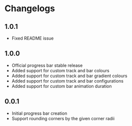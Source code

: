 # Changelogs

## 1.0.1

- Fixed README issue

## 1.0.0

- Official progress bar stable release
- Added support for custom track and bar colours
- Added support for custom track and bar gradient colours
- Added support for custom track and bar configurations
- Added support for custom bar animation duration

## 0.0.1

- Initial progress bar creation
- Support rounding corners by the given corner radii
